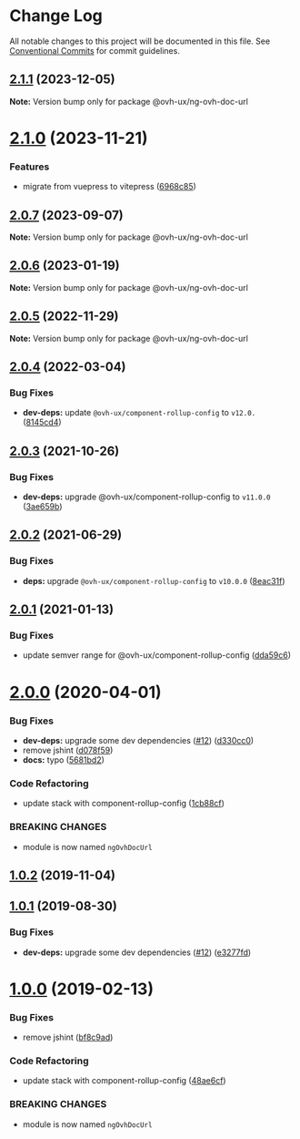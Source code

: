 # Change Log

All notable changes to this project will be documented in this file.
See [Conventional Commits](https://conventionalcommits.org) for commit guidelines.

## [2.1.1](https://github.com/ovh/manager/compare/@ovh-ux/ng-ovh-doc-url@2.1.0...@ovh-ux/ng-ovh-doc-url@2.1.1) (2023-12-05)

**Note:** Version bump only for package @ovh-ux/ng-ovh-doc-url





# [2.1.0](https://github.com/ovh/manager/compare/@ovh-ux/ng-ovh-doc-url@2.0.7...@ovh-ux/ng-ovh-doc-url@2.1.0) (2023-11-21)


### Features

* migrate from vuepress to vitepress ([6968c85](https://github.com/ovh/manager/commit/6968c85f00e19c41bc240abb37a50e9dacf9c5e5))





## [2.0.7](https://github.com/ovh/manager/compare/@ovh-ux/ng-ovh-doc-url@2.0.6...@ovh-ux/ng-ovh-doc-url@2.0.7) (2023-09-07)

**Note:** Version bump only for package @ovh-ux/ng-ovh-doc-url





## [2.0.6](https://github.com/ovh/manager/compare/@ovh-ux/ng-ovh-doc-url@2.0.5...@ovh-ux/ng-ovh-doc-url@2.0.6) (2023-01-19)

**Note:** Version bump only for package @ovh-ux/ng-ovh-doc-url





## [2.0.5](https://github.com/ovh/manager/compare/@ovh-ux/ng-ovh-doc-url@2.0.4...@ovh-ux/ng-ovh-doc-url@2.0.5) (2022-11-29)

**Note:** Version bump only for package @ovh-ux/ng-ovh-doc-url





## [2.0.4](https://github.com/ovh/manager/compare/@ovh-ux/ng-ovh-doc-url@2.0.3...@ovh-ux/ng-ovh-doc-url@2.0.4) (2022-03-04)


### Bug Fixes

* **dev-deps:** update `@ovh-ux/component-rollup-config` to `v12.0.` ([8145cd4](https://github.com/ovh/manager/commit/8145cd44a34cec071db4b5267182705625951077))



## [2.0.3](https://github.com/ovh/manager/compare/@ovh-ux/ng-ovh-doc-url@2.0.2...@ovh-ux/ng-ovh-doc-url@2.0.3) (2021-10-26)


### Bug Fixes

* **dev-deps:** upgrade @ovh-ux/component-rollup-config to `v11.0.0` ([3ae659b](https://github.com/ovh/manager/commit/3ae659bea59244fd5660375b9dac52055cc374b0))



## [2.0.2](https://github.com/ovh/manager/compare/@ovh-ux/ng-ovh-doc-url@2.0.1...@ovh-ux/ng-ovh-doc-url@2.0.2) (2021-06-29)


### Bug Fixes

* **deps:** upgrade `@ovh-ux/component-rollup-config` to `v10.0.0` ([8eac31f](https://github.com/ovh/manager/commit/8eac31f81e46d1570c131cf55788d6435842ab6d))



## [2.0.1](https://github.com/ovh/manager/compare/@ovh-ux/ng-ovh-doc-url@2.0.0...@ovh-ux/ng-ovh-doc-url@2.0.1) (2021-01-13)


### Bug Fixes

* update semver range for @ovh-ux/component-rollup-config ([dda59c6](https://github.com/ovh/manager/commit/dda59c6b71cb4ad9ab98f06a0bf995a7eb45a1d9))



# [2.0.0](https://github.com/ovh/manager/compare/@ovh-ux/ng-ovh-doc-url@1.0.2...@ovh-ux/ng-ovh-doc-url@2.0.0) (2020-04-01)


### Bug Fixes

* **dev-deps:** upgrade some dev dependencies ([#12](https://github.com/ovh/manager/issues/12)) ([d330cc0](https://github.com/ovh/manager/commit/d330cc02ad668a068293b5d6d3a70962f2cc01ea))
* remove jshint ([d078f59](https://github.com/ovh/manager/commit/d078f59142d7da368afc984919afc339748bed7e))
* **docs:** typo ([5681bd2](https://github.com/ovh/manager/commit/5681bd2d910e2291ab9d510accf1b3e669ccb065))


### Code Refactoring

* update stack with component-rollup-config ([1cb88cf](https://github.com/ovh/manager/commit/1cb88cf6bc783ca3a5a2bcd4bf759649e9c04505))


### BREAKING CHANGES

* module is now named `ngOvhDocUrl`



## [1.0.2](https://github.com/ovh-ux/ng-ovh-doc-url/compare/v1.0.1...v1.0.2) (2019-11-04)



## [1.0.1](https://github.com/ovh-ux/ng-ovh-doc-url/compare/v1.0.0...v1.0.1) (2019-08-30)


### Bug Fixes

* **dev-deps:** upgrade some dev dependencies ([#12](https://github.com/ovh-ux/ng-ovh-doc-url/issues/12)) ([e3277fd](https://github.com/ovh-ux/ng-ovh-doc-url/commit/e3277fd))



# [1.0.0](https://github.com/ovh-ux/ng-ovh-doc-url/compare/0.0.7...1.0.0) (2019-02-13)


### Bug Fixes

* remove jshint ([bf8c9ad](https://github.com/ovh-ux/ng-ovh-doc-url/commit/bf8c9ad))


### Code Refactoring

* update stack with component-rollup-config ([48ae6cf](https://github.com/ovh-ux/ng-ovh-doc-url/commit/48ae6cf))


### BREAKING CHANGES

* module is now named `ngOvhDocUrl`
